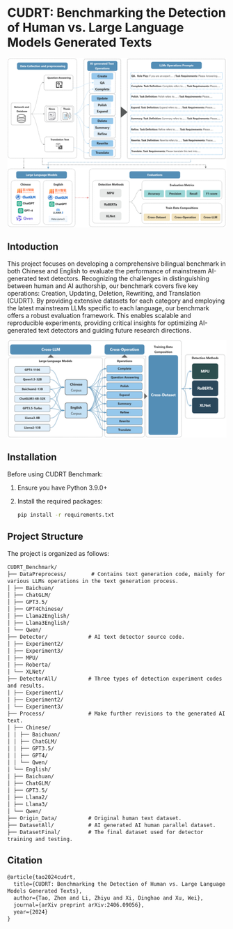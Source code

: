 # CUDRT: Benchmarking the Detection of Human vs. Large Language Models Generated Texts

![CUDRT Benchmark Framework](Images/Fig1.jpg)

## Intoduction
This project focuses on developing a comprehensive bilingual benchmark in both Chinese and English to evaluate the performance of mainstream AI-generated text detectors. Recognizing the challenges in distinguishing between human and AI authorship, our benchmark covers five key operations: Creation, Updating, Deletion, Rewriting, and Translation (CUDRT). By providing extensive datasets for each category and employing the latest mainstream LLMs specific to each language, our benchmark offers a robust evaluation framework. This enables scalable and reproducible experiments, providing critical insights for optimizing AI-generated text detectors and guiding future research directions.

![CUDRT Experiment](Images/Fig8.jpg)

## Installation

Before using CUDRT Benchmark:

1. Ensure you have Python 3.9.0+
2. Install the required packages:

    ```bash
    pip install -r requirements.txt
    ```

## Project Structure
The project is organized as follows:
```
CUDRT_Benchmark/
├── DataPreprocess/        # Contains text generation code, mainly for various LLMs operations in the text generation process.
│ ├── Baichuan/
│ ├── ChatGLM/
│ ├── GPT3.5/
│ ├── GPT4Chinese/
│ ├── Llama2English/
│ ├── Llama3English/
│ └── Qwen/
├── Detector/             # AI text detector source code.
│ ├── Experiment2/
│ ├── Experiment3/
│ ├── MPU/
│ ├── Roberta/
│ └── XLNet/
├── DetectorAll/          # Three types of detection experiment codes and results.
│ ├── Experiment1/
│ ├── Experiment2/
│ └── Experiment3/
├── Process/              # Make further revisions to the generated AI text.
│ ├── Chinese/
│ │ ├── Baichuan/
│ │ ├── ChatGLM/
│ │ ├── GPT3.5/
│ │ ├── GPT4/
│ │ └── Qwen/
│ └── English/
│ ├── Baichuan/
│ ├── ChatGLM/
│ ├── GPT3.5/
│ ├── Llama2/
│ ├── Llama3/
│ └── Qwen/
├── Origin_Data/          # Original human text dataset.
├── DatasetAll/           # AI generated AI human parallel dataset.
├── DatasetFinal/         # The final dataset used for detector training and testing.
```

## Citation
```
@article{tao2024cudrt,
  title={CUDRT: Benchmarking the Detection of Human vs. Large Language Models Generated Texts},
  author={Tao, Zhen and Li, Zhiyu and Xi, Dinghao and Xu, Wei},
  journal={arXiv preprint arXiv:2406.09056},
  year={2024}
}
```
